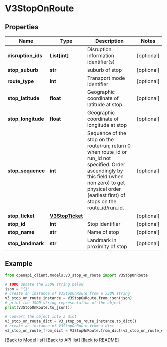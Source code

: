 # V3StopOnRoute


## Properties

Name | Type | Description | Notes
------------ | ------------- | ------------- | -------------
**disruption_ids** | **List[int]** | Disruption information identifier(s) | [optional] 
**stop_suburb** | **str** | suburb of stop | [optional] 
**route_type** | **int** | Transport mode identifier | [optional] 
**stop_latitude** | **float** | Geographic coordinate of latitude at stop | [optional] 
**stop_longitude** | **float** | Geographic coordinate of longitude at stop | [optional] 
**stop_sequence** | **int** | Sequence of the stop on the route/run; return 0 when route_id or run_id not specified. Order ascendingly by this field (when non zero) to get physical order (earliest first) of stops on the route_id/run_id. | [optional] 
**stop_ticket** | [**V3StopTicket**](V3StopTicket.md) |  | [optional] 
**stop_id** | **int** | Stop identifier | [optional] 
**stop_name** | **str** | Name of stop | [optional] 
**stop_landmark** | **str** | Landmark in proximity of stop | [optional] 

## Example

```python
from openapi_client.models.v3_stop_on_route import V3StopOnRoute

# TODO update the JSON string below
json = "{}"
# create an instance of V3StopOnRoute from a JSON string
v3_stop_on_route_instance = V3StopOnRoute.from_json(json)
# print the JSON string representation of the object
print(V3StopOnRoute.to_json())

# convert the object into a dict
v3_stop_on_route_dict = v3_stop_on_route_instance.to_dict()
# create an instance of V3StopOnRoute from a dict
v3_stop_on_route_from_dict = V3StopOnRoute.from_dict(v3_stop_on_route_dict)
```
[[Back to Model list]](../README.md#documentation-for-models) [[Back to API list]](../README.md#documentation-for-api-endpoints) [[Back to README]](../README.md)


